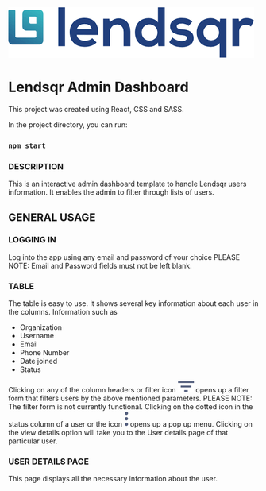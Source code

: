 ![Lendsqr logo](./src/assets/images/lendsqrLg.png)
# Lendsqr Admin Dashboard


This project was created using React, CSS and SASS.


In the project directory, you can run:

### `npm start`

### DESCRIPTION
This is an interactive admin dashboard template to handle Lendsqr users information. 
It enables the admin to filter through lists of users.

## GENERAL USAGE


### LOGGING IN
Log into the app using any email and password of your choice 
PLEASE NOTE: Email and Password fields must not be left blank.

### TABLE
The table is easy to use. It shows several key information about each user in the columns.
Information such as
- Organization
- Username
- Email
- Phone Number
- Date joined
- Status

Clicking on any of the column headers or filter icon ![filter icon](./src/assets/icons/filterIcon.svg) opens up a filter form that filters users by the above mentioned parameters.
PLEASE NOTE: The filter form is not currently functional.
Clicking on the dotted icon in the status column of a user or the icon ![menu icon](./src/assets/icons/dots.svg) opens up a pop up menu. Clicking on the view 
details option will take you to the User details page of that particular user.


### USER DETAILS PAGE
This page displays all the necessary information about the user. 